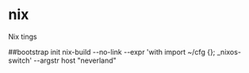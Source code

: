 # nix
Nix tings


##bootstrap init
nix-build --no-link --expr 'with import ~/cfg {}; _nixos-switch' --argstr host "neverland"
